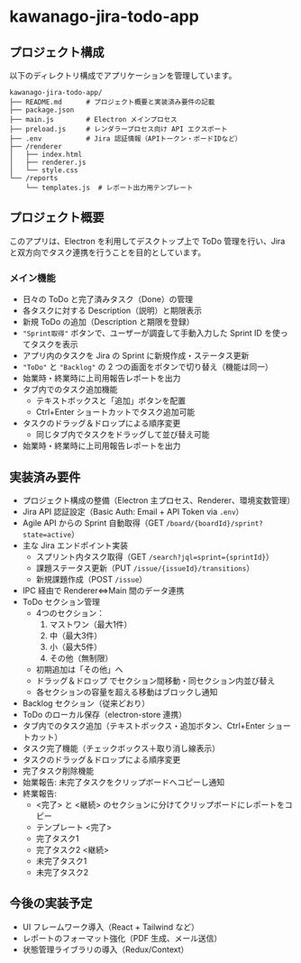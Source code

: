 # kawanago-jira-todo-app

## プロジェクト構成
以下のディレクトリ構成でアプリケーションを管理しています。
```plaintext
kawanago-jira-todo-app/
├── README.md      # プロジェクト概要と実装済み要件の記載
├── package.json
├── main.js        # Electron メインプロセス
├── preload.js     # レンダラープロセス向け API エクスポート
├── .env           # Jira 認証情報（APIトークン・ボードIDなど）
├── /renderer
│   ├── index.html
│   ├── renderer.js
│   └── style.css
└── /reports
    └── templates.js  # レポート出力用テンプレート
```

## プロジェクト概要
このアプリは、Electron を利用してデスクトップ上で ToDo 管理を行い、Jira と双方向でタスク連携を行うことを目的としています。

### メイン機能
- 日々の ToDo と完了済みタスク（Done）の管理
- 各タスクに対する Description（説明）と期限表示
- 新規 ToDo の追加（Description と期限を登録）
- `"Sprint取得"` ボタンで、ユーザーが調査して手動入力した Sprint ID を使ってタスクを表示
- アプリ内のタスクを Jira の Sprint に新規作成・ステータス更新
- `"ToDo"` と `"Backlog"` の 2 つの画面をボタンで切り替え（機能は同一）
- 始業時・終業時に上司用報告レポートを出力
- タブ内でのタスク追加機能
  - テキストボックスと「追加」ボタンを配置
  - Ctrl+Enter ショートカットでタスク追加可能
- タスクのドラッグ＆ドロップによる順序変更
  - 同じタブ内でタスクをドラッグして並び替え可能
- 始業時・終業時に上司用報告レポートを出力

## 実装済み要件
- プロジェクト構成の整備（Electron 主プロセス、Renderer、環境変数管理）
- Jira API 認証設定（Basic Auth: Email + API Token via `.env`）
- Agile API からの Sprint 自動取得（GET `/board/{boardId}/sprint?state=active`）
- 主な Jira エンドポイント実装  
  - スプリント内タスク取得（GET `/search?jql=sprint={sprintId}`）  
  - 課題ステータス更新（PUT `/issue/{issueId}/transitions`）  
  - 新規課題作成（POST `/issue`）  
- IPC 経由で Renderer⇔Main 間のデータ連携
- ToDo セクション管理
  - 4つのセクション：
    1. マストワン（最大1件）
    1. 中（最大3件）
    1. 小（最大5件）
    1. その他（無制限）
  - 初期追加は「その他」へ
  - ドラッグ＆ドロップ でセクション間移動・同セクション内並び替え
  - 各セクションの容量を超える移動はブロックし通知
- Backlog セクション（従来どおり）
- ToDo のローカル保存（electron-store 連携）
- タブ内でのタスク追加（テキストボックス・追加ボタン、Ctrl+Enter ショートカット）
- タスク完了機能（チェックボックス＋取り消し線表示）
- タスクのドラッグ＆ドロップによる順序変更
- 完了タスク削除機能
- 始業報告: 未完了タスクをクリップボードへコピーし通知
- 終業報告:
  - <完了> と <継続> のセクションに分けてクリップボードにレポートをコピー
  - テンプレート
  <完了>
  - 完了タスク1
  - 完了タスク2
  <継続>
  - 未完了タスク1
  - 未完了タスク2


## 今後の実装予定
- UI フレームワーク導入（React + Tailwind など）
- レポートのフォーマット強化（PDF 生成、メール送信）
- 状態管理ライブラリの導入（Redux/Context）